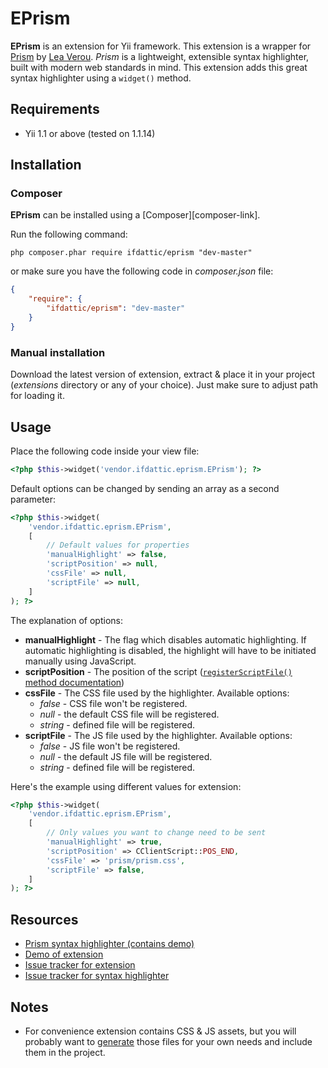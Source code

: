 EPrism
======

**EPrism** is an extension for Yii framework. This extension is a wrapper for [Prism][prism-js-link] by [Lea Verou][lea-verou-homepage]. *Prism* is a lightweight, extensible syntax highlighter, built with modern web standards in mind. This extension adds this great syntax highlighter using a `widget()` method.

Requirements
------------

* Yii 1.1 or above (tested on 1.1.14)

Installation
------------

### Composer

**EPrism** can be installed using a [Composer][composer-link].

Run the following command:

```shell
php composer.phar require ifdattic/eprism "dev-master"
```

or make sure you have the following code in *composer.json* file:

```json
{
    "require": {
        "ifdattic/eprism": "dev-master"
    }
}
```

### Manual installation

Download the latest version of extension, extract & place it in your project (*extensions* directory or any of your choice). Just make sure to adjust path for loading it.

Usage
-----

Place the following code inside your view file:

```php
<?php $this->widget('vendor.ifdattic.eprism.EPrism'); ?>
```

Default options can be changed by sending an array as a second parameter:

```php
<?php $this->widget(
    'vendor.ifdattic.eprism.EPrism',
    [
        // Default values for properties
        'manualHighlight' => false,
        'scriptPosition' => null,
        'cssFile' => null,
        'scriptFile' => null,
    ]
); ?>
```

The explanation of options:

* **manualHighlight** - The flag which disables automatic highlighting. If automatic highlighting is disabled, the highlight will have to be initiated manually using JavaScript.
* **scriptPosition** - The position of the script ([`registerScriptFile()` method documentation][registerscriptfile-documentation-link])
* **cssFile** - The CSS file used by the highlighter. Available options:
    - *false* - CSS file won't be registered.
    - *null* - the default CSS file will be registered.
    - *string* - defined file will be registered.
* **scriptFile** - The JS file used by the highlighter. Available options:
    - *false* - JS file won't be registered.
    - *null* - the default JS file will be registered.
    - *string* - defined file will be registered.

Here's the example using different values for extension:

```php
<?php $this->widget(
    'vendor.ifdattic.eprism.EPrism',
    [
        // Only values you want to change need to be sent
        'manualHighlight' => true,
        'scriptPosition' => CClientScript::POS_END,
        'cssFile' => 'prism/prism.css',
        'scriptFile' => false,
    ]
); ?>
```

Resources
---------

* [Prism syntax highlighter (contains demo)][prism-js-link]
* [Demo of extension][yii-extension-demo]
* [Issue tracker for extension][issues-of-extension]
* [Issue tracker for syntax highlighter][issues-of-highlighter]

Notes
-----

* For convenience extension contains CSS & JS assets, but you will probably want to [generate][prismjs-download-page] those files for your own needs and include them in the project.

[prism-js-link]: http://prismjs.com
[lea-verou-homepage]: http://lea.verou.me
[registerscriptfile-documentation-link]: http://www.yiiframework.com/doc/api/1.1/CClientScript/#registerScriptFile-detail
[prismjs-download-page]: http://prismjs.com/download.html
[yii-extension-demo]: http://ifdattic.com/blog/2-converting-px-ems-less
[issues-of-extension]: https://github.com/ifdattic/EPrism/issues
[issues-of-highlighter]: https://github.com/LeaVerou/prism/issues
